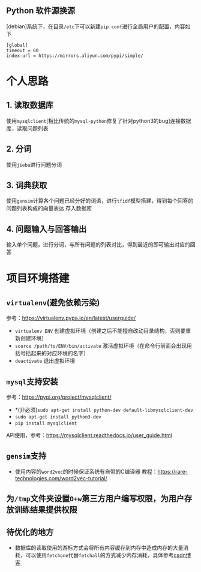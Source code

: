 ## Python 软件源换源
[debian]系统下，在目录`/etc`下可以新建`pip.conf`进行全局用户的配置，内容如下
``` 
[global]
timeout = 60
index-url = https://mirrors.aliyun.com/pypi/simple/
```

# 个人思路

## 1. 读取数据库
使用`mysqlclient`[相比传统的`mysql-python`修复了针对python3的bug]连接数据库，读取问题列表

## 2. 分词
使用`jieba`进行问题分词

## 3. 词典获取
使用`gensim`计算各个问题已经分好的词语，进行`tfidf`模型搭建，得到每个回答的问题列表构成的向量表达
存入数据库

## 4. 问题输入与回答输出
输入单个问题，进行分词，与所有问题的列表对比，得到最近的即可输出对应的回答


# 项目环境搭建
## `virtualenv`(避免依赖污染)
参考：https://virtualenv.pypa.io/en/latest/userguide/
- `virtualenv ENV` 创建虚拟环境（创建之后不能擅自改动目录结构，否则要重新创建环境）
- `source /path/to/ENV/bin/activate` 激活虚拟环境（在命令行前面会出现用括号括起来的对应环境的名字）
- `deactivate` 退出虚拟环境


## `mysql`支持安装
参考：https://pypi.org/project/mysqlclient/

- *(非必须)`sudo apt-get install python-dev default-libmysqlclient-dev`
- `sudo apt-get install python3-dev`
- `pip install mysqlclient`

API使用，参考：https://mysqlclient.readthedocs.io/user_guide.html

## `gensim`支持
- 使用内容的`word2vec`的时候保证系统有自带的C编译器
教程：https://rare-technologies.com/word2vec-tutorial/

## 为`/tmp`文件夹设置`O+w`第三方用户编写权限，为用户存放训练结果提供权限

## 待优化的地方
- 数据库的读取使用的游标方式会将所有内容缓存到内存中造成内存的大量消耗，可以使用`fetchone`代替`fetchall`的方式减少内存消耗，具体参考[csdn博客](https://blog.csdn.net/jiujiuyibai/article/details/78408926)